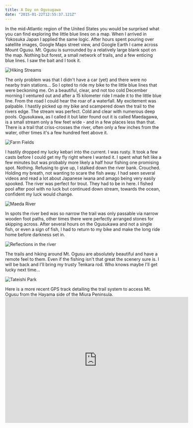 ```yaml
---
title: A Day on Ogusugawa
date: "2015-01-22T12:55:37.121Z"
---
```

<div class="w-8/12 max-w-5xl mx-auto m-8 p-8">
<p class="mb-2">In the mid-Atlantic region of the United States you would be surprised what you can find exploring the little blue lines on a map. When I arrived in Yokosuka Japan I applied the same logic. After hours spent pouring over satellite images, Google Maps street view, and Google Earth I came across Mount Ogusu. Mt. Ogusu is surrounded by a relatively large blank spot on the map. Nothing but forest, a small network of trails, and a few enticing blue lines. I saw the bait and I took it.</p>

<img class="w-8/12 rounded-lg shadow-lg mx-auto" src="https://fallfish-tenkara-images.s3-us-west-1.amazonaws.com/FfT+-+Ogusugawa/C/Bridge_Maedagawa_Streams_Hiking_Fish.jpg" alt="Hiking Streams" />

<p class="mt-2 mb-2">The only problem was that I didn't have a car (yet) and there were no nearby train stations... So I opted to ride my bike to the little blue lines that were beckoning me. On a beautiful, clear, and not too cold December morning I ventured out and after a 15 kilometer ride I made it to the little blue line. From the road I could hear the roar of a waterfall. My excitement was palpable. I hastily picked up my bike and scampered down the trail to the rivers edge. The stream was perfect. Cold and clear with numerous deep pools. Ogusukawa, as I called it but later found out it is called Maedagawa, is a small stream only a few feet wide - and in a few places less than that. There is a trail that criss-crosses the river, often only a few inches from the water, other times it's a few hundred feet above it.</p>

<img class="w-8/12 rounded-lg shadow-lg mx-auto" src="https://fallfish-tenkara-images.s3-us-west-1.amazonaws.com/FfT+-+Ogusugawa/C/Farm-Fields_Ogusugawa_Maedagawa_Hiking_Streams_Japan.jpg" alt="Farm Fields" />

<p class="mt-2 mb-2">I hastily dropped my lucky kebari into the current. I was rusty. It took a few casts before I could get my fly right where I wanted it. I spent what felt like a few minutes but was probably more likely a half hour fishing one promising spot. Nothing. Refusing to give up, I stalked down the river bank. Crouched. Holding my breath, not wanting to scare the fish away. I had seen several videos and read a lot about Japanese iwana and amago being very easily spooked. The river was perfect for trout. They had to be in here. I fished pool after pool with no luck but continued down stream, towards the ocean, confident my luck would change.</p>

<img class="w-8/12 rounded-lg shadow-lg mx-auto" src="https://fallfish-tenkara-images.s3-us-west-1.amazonaws.com/FfT+-+Ogusugawa/C/Maedagawa-Maeda-River_Miura-Peninsula.jpg" alt="Maeda River" />

<p class="mt-2 mb-2">In spots the river bed was so narrow the trail was only passable via narrow wooden foot paths, other times there were perfectly arranged stones for skipping across. After several hours on the Ogusukawa and not a single fish, or even a sign of fish, I had to return to my bike and make the long ride home before darkness set in.</p>

<img class="w-8/12 rounded-lg shadow-lg mx-auto" src="https://fallfish-tenkara-images.s3-us-west-1.amazonaws.com/FfT+-+Ogusugawa/C/Reflection_Stream_Maedagawa_Miura-Peninsula.jpg" alt="Reflections in the river" />

<p class="mt-2 mb-2">The trails and hiking around Mt. Ogusu are absolutely beautiful and have a remote feel to them. Even if the fishing isn't that great the scenery sure is. I will be back and I'll bring my trusty Tenkara rod. Who knows maybe I'll get lucky next time...</p>

<img class="w-8/12 rounded-lg shadow-lg mx-auto" src="https://fallfish-tenkara-images.s3-us-west-1.amazonaws.com/FfT+-+Ogusugawa/S/Tateishi-Park_Akiya_Japan_Mount-Fuji.JPG" alt="Tateishi Park" />

<p class="mt-2">Here is a more recent GPS track detailing the trail system to access Mt. Ogusu from the Hayama side of the Miura Peninsula.
<iframe src="https://www.strava.com/activities/276257798/embed/6549caaf5ca349d82552e3a55b68102d6305fecc" width="590" height="405" frameborder="0" scrolling="no"></iframe></p>
</div>